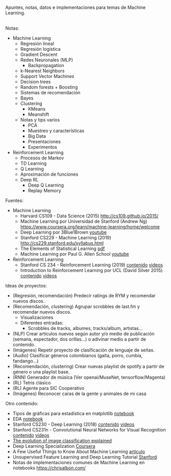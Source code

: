 Apuntes, notas, datos e implementaciones para temas de Machine Learning. <br> <br>

Notas:
- Machine Learning
    - Regresión lineal
    - Regresión logística
    - Gradient Descent
    - Redes Neuronales (MLP)
        - Backpropagation
    - k-Nearest Neighbors
    - Support Vector Machines
    - Decision trees 
    - Random forests + Boosting
    - Sistemas de recomendación
    - Bayes 
    - Clustering
        - KMeans
        - Meanshift
    - Notas y tips varios
        - PCA
        - Muestreo y características
        - Big Data
        - Presentaciones
        - Experimentos
- Reinforcement Learning
    - Procesos de Markov
    - TD Learning
    - Q Learning
    - Aproximación de funciones
    - Deep RL
        - Deep Q Learning
        - Replay Memory

Fuentes:
- Machine Learning
    - Harvard CS109 - Data Science (2015) http://cs109.github.io/2015/
    - Machine Learning por Universidad de Stanford (Andrew Ng) https://www.coursera.org/learn/machine-learning/home/welcome
    - Deep Learning por 3Blue1Brown [youtube](https://www.youtube.com/playlist?list=PLZHQObOWTQDNU6R1_67000Dx_ZCJB-3pi)
    - Stanford CS229 - Machine Learning (2019) http://cs229.stanford.edu/syllabus.html
    - The Elements of Statistical Learning [pdf](https://web.stanford.edu/~hastie/Papers/ESLII.pdf)
    - Machine Learning por Paul G. Allen School [youtube](https://www.youtube.com/user/UWCSE/playlists?shelf_id=16&sort=dd&view=50)
- Reinforcement Learning
    - Stanford CS 234 - Reinforcement Learning (2019) [contenido](http://web.stanford.edu/class/cs234/index.html) [videos](https://www.youtube.com/playlist?list=PLoROMvodv4rOSOPzutgyCTapiGlY2Nd8u)
    - Introduction to Reinforcement Learning por UCL (David Silver 2015) [contenido](https://www.davidsilver.uk/teaching/) [videos](https://www.youtube.com/playlist?list=PLqYmG7hTraZBiG_XpjnPrSNw-1XQaM_gB)

Ideas de proyectos:
- (Regresión, recomendación) Predecir ratings de RYM y recomendar nuevos discos.
- (Recomendación, clustering) Agrupar scrobbles de last.fm y recomendar nuevos discos.
    - Visualizaciones
    - Diferentes entradas:
        - Scrobbles de tracks, albumes, tracks/album, artistas...
- (NLP) Crear artículos nuevos según autor y/o medio de publicación (semana, espectador, dos orillas...) o adivinar medio a partir de contenido.
- (Imágenes) Repetir proyecto de clasificación de lenguaje de señas.
- (Audio) Clasificar géneros colombianos (gaita, porro, cumbia, fandango...)
- (Recomendación, clustering) Crear nuevas playlist de spotify a partir de género o una playlist base.
- (RNN) Generador de música (Ver openai/MuseNet, tensorflow/Magenta)
- (RL) Tetris clásico
- (RL) Agente para SIC Cooperativo
- (Imágenes) Reconocer caras de la gente y animales de mi casa

Otro contenido:
- Tipos de gráficas para estadística en matplotlib [notebook](https://nbviewer.jupyter.org/github/cs109/content/blob/master/lec_03_statistical_graphs.ipynb)
- EDA [notebook](https://nbviewer.jupyter.org/github/cs109/content/blob/master/lec_04_wrangling.ipynb)
- Stanford CS230 - Deep Learning (2018) [contenido](https://cs230.stanford.edu/syllabus/) [videos](https://www.youtube.com/playlist?list=PLoROMvodv4rOABXSygHTsbvUz4G_YQhOb)
- Stanford CS231n - Convolutional Neural Networks for Visual Recognition [contenido](http://cs231n.github.io/) [videos](https://www.youtube.com/playlist?list=PLC1qU-LWwrF64f4QKQT-Vg5Wr4qEE1Zxk)
- [The evolution of image classification explained](https://stanford.edu/~shervine/blog/evolution-image-classification-explained)
- Deep Learning Specialization [Coursera](https://www.coursera.org/specializations/deep-learning?utm_source=deeplearningai&utm_medium=institutions&utm_campaign=WebsiteCoursesDLSTopButton)
- A Few Useful Things to Know About Machine Learning [artículo](https://homes.cs.washington.edu/~pedrod/papers/cacm12.pdf)
- Unsupervised Feature Learning and Deep Learning Tutorial [Stanford](http://ufldl.stanford.edu/tutorial/)
- Notas de implementaciones comunes de Machine Learning en notebooks https://chrisalbon.com/
